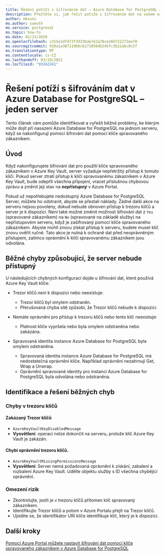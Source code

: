 ```yaml
---
title: Řešení potíží s šifrováním dat – Azure Database for PostgreSQL – jeden server
description: Přečtěte si, jak řešit potíže s šifrováním dat na vašem serveru Azure Database for PostgreSQL.
author: mksuni
ms.author: sumuth
ms.service: postgresql
ms.topic: how-to
ms.date: 02/13/2020
ms.openlocfilehash: c315e1df473f3d23bab7e2a78ce166f22272ee70
ms.sourcegitcommit: 910a1a38711966cb171050db245fc3b22abc8c5f
ms.translationtype: MT
ms.contentlocale: cs-CZ
ms.lasthandoff: 03/19/2021
ms.locfileid: "93242241"
---
```

# <a name="troubleshoot-data-encryption-in-azure-database-for-postgresql---single-server"></a>Řešení potíží s šifrováním dat v Azure Database for PostgreSQL – jeden server

Tento článek vám pomůže identifikovat a vyřešit běžné problémy, ke kterým může dojít při nasazení Azure Database for PostgreSQL na jednom serveru, když se nakonfigurují pomocí šifrování dat pomocí klíče spravovaného zákazníkem.

## <a name="introduction"></a>Úvod

Když nakonfigurujete šifrování dat pro použití klíče spravovaného zákazníkem v Azure Key Vault, server vyžaduje nepřetržitý přístup k tomuto klíči. Pokud server ztratí přístup k klíči spravovanému zákazníkem v Azure Key Vault, bude odepřít všechna připojení, vracet příslušnou chybovou zprávu a změnit její stav na ***nepřístupný*** v Azure Portal.

Pokud už nepotřebujete nedostupný Azure Database for PostgreSQL Server, můžete ho odstranit, abyste se přestali náklady. Žádné další akce na serveru nejsou povoleny, dokud nebude obnoven přístup k trezoru klíčů a server je k dispozici. Není také možné změnit možnost šifrování dat z `Yes` (spravované zákazníkem) na `No` (spravované na základě služby) na nepřístupovém serveru, když je zašifrovaný pomocí klíče spravovaného zákazníkem. Abyste mohli znovu získat přístup k serveru, budete muset klíč znovu ověřit ručně. Tato akce je nutná k ochraně dat před neoprávněným přístupem, zatímco oprávnění k klíči spravovanému zákazníkem jsou odvolána.

## <a name="common-errors-causing-server-to-become-inaccessible"></a>Běžné chyby způsobující, že server nebude přístupný

U následujících chybných konfigurací dojde u šifrování dat, které používá Azure Key Vault klíče:

- Trezor klíčů není k dispozici nebo neexistuje:
  - Trezor klíčů byl omylem odstraněn.
  - Přerušovaná chyba sítě způsobí, že Trezor klíčů nebude k dispozici.

- Nemáte oprávnění pro přístup k trezoru klíčů nebo tento klíč neexistuje:
  - Platnost klíče vypršela nebo byla omylem odstraněna nebo zakázána.
- Spravovaná identita instance Azure Database for PostgreSQL byla omylem odstraněna.
  - Spravovaná identita instance Azure Database for PostgreSQL má nedostatečná oprávnění klíče. Například oprávnění nezahrnují Get, Wrap a Unwrap.
  - Oprávnění spravované identity pro instanci Azure Database for PostgreSQL byla odvolána nebo odstraněna.

## <a name="identify-and-resolve-common-errors"></a>Identifikace a řešení běžných chyb

### <a name="errors-on-the-key-vault"></a>Chyby v trezoru klíčů

#### <a name="disabled-key-vault"></a>Zakázaný Trezor klíčů

- `AzureKeyVaultKeyDisabledMessage`
- **Vysvětlení**: operaci nelze dokončit na serveru, protože klíč Azure Key Vault je zakázán.

#### <a name="missing-key-vault-permissions"></a>Chybí oprávnění trezoru klíčů.

- `AzureKeyVaultMissingPermissionsMessage`
- **Vysvětlení**: Server nemá požadovaná oprávnění k získání, zabalení a rozbalení Azure Key Vault. Udělte objektu služby s ID všechna chybějící oprávnění.

### <a name="mitigation"></a>Omezení rizik

- Zkontrolujte, jestli je v trezoru klíčů přítomen klíč spravovaný zákazníkem.
- Identifikujte Trezor klíčů a potom v Azure Portalu přejít na Trezor klíčů.
- Ujistěte se, že identifikátor URI klíče identifikuje klíč, který je k dispozici.

## <a name="next-steps"></a>Další kroky

[Pomocí Azure Portal můžete nastavit šifrování dat pomocí klíče spravovaného zákazníkem v Azure Database for PostgreSQL](howto-data-encryption-portal.md)
